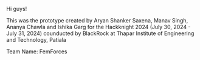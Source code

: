 Hi guys!

This was the prototype created by Aryan Shanker Saxena, Manav Singh, Ananya Chawla and Ishika Garg for the Hackknight 2024 (July 30, 2024 - July 31, 2024) counducted by BlackRock at Thapar Institute of Engineering and Technology, Patiala

Team Name: FemForces
